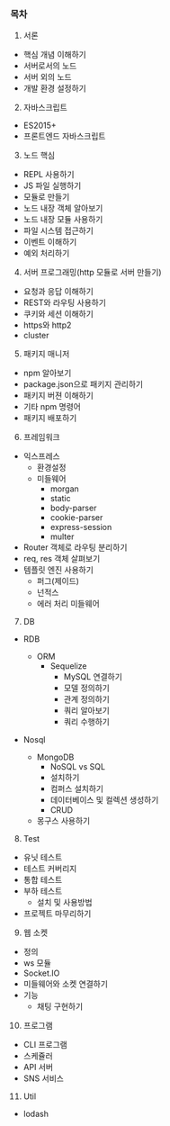 ### 목차

1. 서론

- 핵심 개념 이해하기
- 서버로서의 노드
- 서버 외의 노드
- 개발 환경 설정하기

2. 자바스크립트

- ES2015+
- 프론트엔드 자바스크립트

3. 노드 핵심

- REPL 사용하기
- JS 파일 실행하기
- 모듈로 만들기
- 노드 내장 객체 알아보기
- 노드 내장 모듈 사용하기
- 파일 시스템 접근하기
- 이벤트 이해하기
- 예외 처리하기

4. 서버 프로그래밍(http 모듈로 서버 만들기)

- 요청과 응답 이해하기
- REST와 라우팅 사용하기
- 쿠키와 세션 이해하기
- https와 http2
- cluster

5. 패키지 매니저

- npm 알아보기
- package.json으로 패키지 관리하기
- 패키지 버젼 이해하기
- 기타 npm 명령어
- 패키지 배포하기

6. 프레임워크

- 익스프레스
  - 환경설정
  - 미들웨어
    - morgan
    - static
    - body-parser
    - cookie-parser
    - express-session
    - multer
- Router 객체로 라우팅 분리하기
- req, res 객체 살펴보기
- 템플릿 엔진 사용하기
  - 퍼그(제이드)
  - 넌적스
  - 에러 처리 미들웨어

7. DB

- RDB
  - ORM
    - Sequelize
      - MySQL 연결하기
      - 모델 정의하기
      - 관계 정의하기
      - 쿼리 알아보기
      - 쿼리 수행하기
- Nosql

  - MongoDB
    - NoSQL vs SQL
    - 설치하기
    - 컴퍼스 설치하기
    - 데이터베이스 및 컬렉션 생성하기
    - CRUD
  - 몽구스 사용하기

8. Test

- 유닛 테스트
- 테스트 커버리지
- 통합 테스트
- 부하 테스트
  - 설치 및 사용방법
- 프로젝트 마무리하기

9. 웹 소켓

- 정의
- ws 모듈
- Socket.IO
- 미들웨어와 소켓 연결하기
- 기능
  - 채팅 구현하기

10. 프로그램

- CLI 프로그램
- 스케쥴러
- API 서버
- SNS 서비스

11. Util

- lodash
